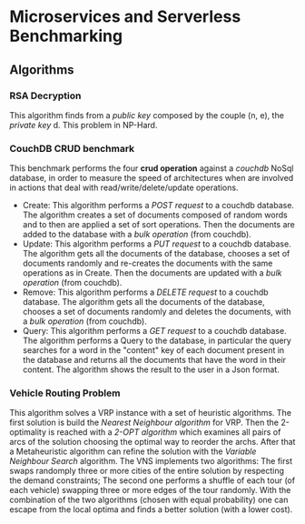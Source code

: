 # Microservices and Serverless Benchmarking

## Algorithms

### RSA Decryption
This algorithm finds from a <i>public key</i> composed by the couple (n, e), the <i>private key</i> d. This problem in NP-Hard.

### CouchDB CRUD benchmark
This benchmark performs the four <b>crud operation</b> against a <i>couchdb</i> NoSql database, in order to measure the speed of architectures when are involved in actions that deal with read/write/delete/update operations.
- Create: This algorithm performs a <i>POST request</i> to a couchdb database. The algorithm creates a set of documents composed of random words and to then are applied a set of sort operations. Then the documents are added to the database with a <i>bulk operation</i> (from couchdb).
- Update: This algorithm performs a <i>PUT request</i> to a couchdb database. The algorithm gets all the documents of the database, chooses a set of documents randomly and re-creates the documents with the same operations as in Create. Then the documents are updated with a <i>bulk operation</i> (from couchdb). 
- Remove: This algorithm performs a <i>DELETE request</i> to a couchdb database. The algorithm gets all the documents of the database, chooses a set of documents randomly and deletes the documents, with a <i>bulk operation</i> (from couchdb).
- Query: This algorithm performs a <i>GET request</i> to a couchdb database. The algorithm performs a Query to the database, in particular the query searches for a word in the "content" key of each document present in the database and returns all the documents that have the word in their content. The algorithm shows the result to the user in a Json format. 
 
### Vehicle Routing Problem
This algorithm solves a VRP instance with a set of heuristic algorithms. The first solution is build the <i>Nearest Neighbour algorithm</i> for VRP. Then the 2-optimality is reached with a <i>2-OPT algorithm</i> which examines all pairs of arcs of the solution choosing the optimal way to reorder the archs. After that a Metaheuristic algorithm can refine the solution with the <i>Variable Neighbour Search</i> algorithm. The VNS implements two algorithms: The first swaps randomply three or more cities of the entire solution by respecting the demand constraints; The second one performs a shuffle of each tour (of each vehicle) swapping three or more edges of the tour randomly. With the combination of the two algorithms (chosen with equal probability) one can escape from the local optima and finds a better solution (with a lower cost).
